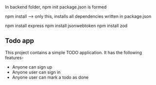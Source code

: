 In backend folder,
npm init  package.json is formed

npm install --> only this, installs all dependencies written in package.json

npm install express
npm install jsonwebtoken
npm install zod

## Todo app



This project contains a simple TODO application.
It has the following features-

- Anyone can sign up
- Anyone user can sign in
- Anyone user can mark a todo as done